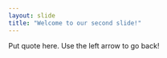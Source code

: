 ```yaml
---
layout: slide
title: "Welcome to our second slide!"
---
```

Put quote here.
Use the left arrow to go back!
